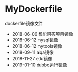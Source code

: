 # MyDockerfile
dockerfile镜像文件

* 2018-06-06  智能问答项目镜像
* 2018-06-12  mysql镜像
* 2018-06-12  mytools镜像
* 2018-09-11  aiqa镜像
* 2018-11-27  edu镜像
* 2019-01-10  dubbo运行镜像
